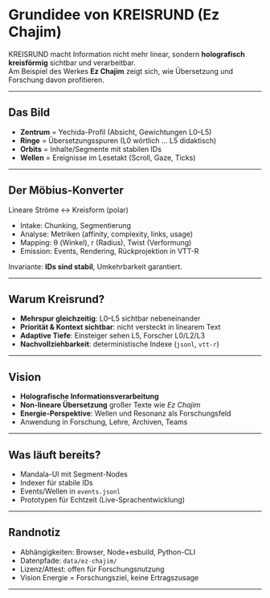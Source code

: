 # Grundidee von KREISRUND (Ez Chajim)

KREISRUND macht Information nicht mehr linear, sondern **holografisch kreisförmig** sichtbar und verarbeitbar.  
Am Beispiel des Werkes **Ez Chajim** zeigt sich, wie Übersetzung und Forschung davon profitieren.

---

## Das Bild

- **Zentrum** = Yechida-Profil (Absicht, Gewichtungen L0–L5)  
- **Ringe** = Übersetzungsspuren (L0 wörtlich … L5 didaktisch)  
- **Orbits** = Inhalte/Segmente mit stabilen IDs  
- **Wellen** = Ereignisse im Lesetakt (Scroll, Gaze, Ticks)  

---

## Der Möbius-Konverter

Lineare Ströme ↔ Kreisform (polar)  
- Intake: Chunking, Segmentierung  
- Analyse: Metriken (affinity, complexity, links, usage)  
- Mapping: θ (Winkel), r (Radius), Twist (Verformung)  
- Emission: Events, Rendering, Rückprojektion in VTT-R  

Invariante: **IDs sind stabil**, Umkehrbarkeit garantiert.

---

## Warum Kreisrund?

- **Mehrspur gleichzeitig**: L0–L5 sichtbar nebeneinander  
- **Priorität & Kontext sichtbar**: nicht versteckt in linearem Text  
- **Adaptive Tiefe**: Einsteiger sehen L5, Forscher L0/L2/L3  
- **Nachvollziehbarkeit**: deterministische Indexe (`jsonl`, `vtt-r`)  

---

## Vision

- **Holografische Informationsverarbeitung**  
- **Non-lineare Übersetzung** großer Texte wie *Ez Chajim*  
- **Energie-Perspektive**: Wellen und Resonanz als Forschungsfeld  
- Anwendung in Forschung, Lehre, Archiven, Teams  

---

## Was läuft bereits?

- Mandala-UI mit Segment-Nodes  
- Indexer für stabile IDs  
- Events/Wellen in `events.jsonl`  
- Prototypen für Echtzeit (Live-Sprachentwicklung)  

---

## Randnotiz

- Abhängigkeiten: Browser, Node+esbuild, Python-CLI  
- Datenpfade: `data/ez-chajim/`  
- Lizenz/Attest: offen für Forschungsnutzung  
- Vision Energie = Forschungsziel, keine Ertragszusage  

---
